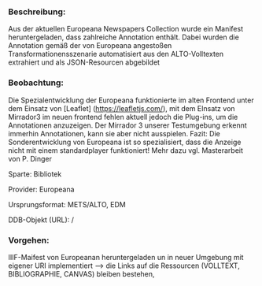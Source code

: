 ### Beschreibung: 
Aus der aktuellen Europeana Newspapers Collection wurde ein Manifest heruntergeladen, dass zahlreiche Annotation enthält. Dabei wurden die Annotation gemäß der von Europeana angestoßen Transformationensszenarie automatisiert aus den ALTO-Volltexten extrahiert und als JSON-Resourcen abgebildet

### Beobachtung:
Die Spezialentwicklung der Europeana funktionierte im alten Frontend unter dem Einsatz von [Leaflet] (https://leafletjs.com/), mit dem EInsatz von Mirrador3 im neuen frontend fehlen aktuell jedoch die Plug-ins, um die Annotationen anzuzeigen. Der Mirrador 3 unserer Testumgebung erkennt immerhin Annotationen, kann sie aber nicht ausspielen. 
Fazit: Die Sonderentwicklung von Europeana ist so spezialisiert, dass die Anzeige nicht mit einem standardplayer funktioniert! Mehr dazu vgl. Masterarbeit von P. Dinger

Sparte: Bibliotek

Provider: Europeana

Ursprungsformat: METS/ALTO, EDM

DDB-Objekt (URL): /


### Vorgehen:
IIIF-Maifest von Europeanan heruntergeladen un in neuer Umgebung mit eigener URI implementiert --> die Links auf die Ressourcen (VOLLTEXT, BIBLIOGRAPHIE, CANVAS) bleiben bestehen,
